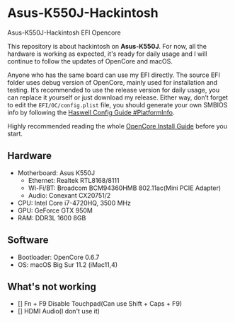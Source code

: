 # Asus-K550J-Hackintosh
 Asus-K550J-Hackintosh EFI Opencore

This repository is about hackintosh on **Asus-K550J**. For now, all the hardware is working as expected, it's ready for daily usage and I will continue to follow the updates of OpenCore and macOS.

Anyone who has the same board can use my EFI directly. The source EFI folder uses debug version of OpenCore, mainly used for installation and testing. It’s recommended to use the release version for daily usage, you can replace it yourself or just download my release. Either way, don’t forget to edit the `EFI/OC/config.plist` file, you should generate your own SMBIOS info by following the [Haswell Config Guide #PlatformInfo](https://dortania.github.io/OpenCore-Install-Guide/config.plist/haswell.html#platforminfo). 

Highly recommended reading the whole [OpenCore Install Guide](https://dortania.github.io/OpenCore-Install-Guide/) before you start.

## Hardware

* Motherboard: Asus K550J
    * Ethernet: Realtek RTL8168/8111
    * Wi-Fi/BT: Broadcom BCM94360HMB 802.11ac(Mini PCIE Adapter)
    * Audio: Conexant CX20751/2
* CPU: Intel Core i7-4720HQ, 3500 MHz
* GPU: GeForce GTX 950M
* RAM: DDR3L 1600 8GB

## Software

* Bootloader: OpenCore 0.6.7
* OS: macOS Big Sur 11.2 (iMac11,4)

## What's not working

- [] Fn + F9 Disable Touchpad(Can use Shift + Caps + F9)
- [] HDMI Audio(I don't use it)
